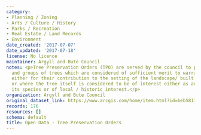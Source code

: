 ```yaml
---
category:
- Planning / Zoning
- Arts / Culture / History
- Parks / Recreation
- Real Estate / Land Records
- Environment
date_created: '2017-07-07'
date_updated: '2017-07-18'
license: No licence
maintainer: Argyll and Bute Council
notes: <p>Tree Preservation Orders (TPO) are served by the council to protect individual
  and groups of trees which are considered of sufficient merit to warrant formal protection
  either for their contribution to the setting of the landscape/ built environment
  or where the tree itself is considered to be of interest either as an example of
  its species or of local / historic interest.</p>
organization: Argyll and Bute Council
original_dataset_link: https://www.arcgis.com/home/item.html?id=beb58178a74f45eb9eca942cf2584c48
records: 176
resources: []
schema: default
title: Open Data - Tree Preservation Orders
---
```

